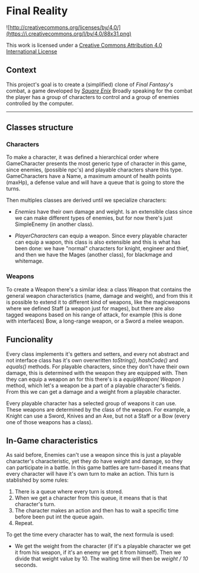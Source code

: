 Final Reality
=============

![http://creativecommons.org/licenses/by/4.0/](https://i.creativecommons.org/l/by/4.0/88x31.png)

This work is licensed under a 
[Creative Commons Attribution 4.0 International License](http://creativecommons.org/licenses/by/4.0/)

Context
-------

This project's goal is to create a (simplified) clone of _Final Fantasy_'s combat, a game developed
by [_Square Enix_](https://www.square-enix.com)
Broadly speaking for the combat the player has a group of characters to control and a group of 
enemies controlled by the computer.

---

Classes structure
-----------------

### Characters

To make a character, it was defined a hierarchical order where GameCharacter presents the
most generic type of character in this game, since enemies, (possible npc's) and playable 
characters share this type. GameCharacters have a Name, a maximum amount of health points 
(maxHp), a defense value and will have a queue that is going to store the turns.

Then multiples classes are derived until we specialize characters: 

* _Enemies_ have their own damage and weight. Is an extensible class since we can make different
types of enemies, but for now there's just SimpleEnemy (in another class).


* _PlayerCharacters_ can equip a weapon. Since every playable character can
equip a wapon, this class is also extensible and this is what has been done: we have "normal"
characters for knight, engineer and thief, and then we have the Mages (another class), for blackmage 
and whitemage.

### Weapons
To create a Weapon there's a similar idea: a class Weapon that contains the general
weapon characteristics (name, damage and weight), and from this it is possible to extend it to different kind of 
weapons, like the magicweapons where we defined Staff (a weapon just for mages), but there are
also tagged weapons based on his range of attack, for example (this is done with interfaces) Bow,
a long-range weapon, or a Sword a melee weapon.

Funcionality
------------

Every class implements it's getters and
setters, and every not abstract and not interface class has it's own overwritten
_toString()_, _hashCode()_ and _equals()_ methods. For playable characters, since they don't have
their own damage, this is determined with the weapon they are equipped with. Then they can equip a
weapon an for this there's is a _equipWeapon( Weapon )_ method, which let's a weapon be a
part of a playable character's fields. From this we can get a damage and a weight from
a playable character.

Every playable character has a selected group of weapons it can use. These weapons are determined by the class 
of the weapon. For example, a Knight can use a Sword, Knives and an Axe, but not a Staff or a Bow
(every one of those weapons has a class). 

In-Game characteristics
-----------------------

As said before, Enemies can't use a weapon since this is just a playable character's
characteristic, yet they do have weight and damage, so they can participate in a battle.
In this game battles are turn-based it means that every character will have it's own 
turn to make an action. This turn is stablished by some rules:
1. There is a queue where every turn is stored.
2. When we get a character from this queue, it means that is that character's turn.
3. The character makes an action and then has to wait a specific time before been put int the queue again.
4. Repeat.

To get the time every character has to wait, the next formula is used:
* We get the weight from the character (if it's a playable character we get it from his weapon, 
if it's an enemy we get it from himself). Then we divide that weight value by 10.
The waiting time will then be _weight / 10_ seconds.




